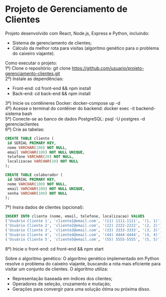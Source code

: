 # Projeto de Gerenciamento de Clientes

Projeto desenvolvido com React, Node.js, Express e Python, incluindo:
- Sistema de gerenciamento de clientes;
- Cálculo da melhor rota para visitas (algoritmo genético para o problema do caixeiro viajante).

Como executar o projeto:  
1º) Clone o repositório: git clone https://github.com/usuario/projeto-gerenciamento-clientes.git  
2º) Instale as dependências:  
 - Front-end: cd front-end && npm install  
 - Back-end: cd back-end && npm install
   
3º) Inicie os contêineres Docker: docker-compose up -d  
4º) Acesse o terminal do contêiner do backend: docker exec -it backend-sistema bash  
5º) Conecte-se ao banco de dados PostgreSQL: psql -U postgres -d gerenciaclientes  
6º) Crie as tabelas:  
``` sql
CREATE TABLE cliente (
 id SERIAL PRIMARY KEY,
 nome VARCHAR(100) NOT NULL,
 email VARCHAR(100) NOT NULL UNIQUE,
 telefone VARCHAR(20) NOT NULL,
 localizacao VARCHAR(10) NOT NULL
);

CREATE TABLE colaborador (
 id SERIAL PRIMARY KEY,
 nome VARCHAR(100) NOT NULL,
 email VARCHAR(100) NOT NULL UNIQUE,
 senha VARCHAR(100) NOT NULL
);
```
7º) Insira dados de clientes (opcional):  
``` sql
INSERT INTO cliente (nome, email, telefone, localizacao) VALUES
('Usuário Cliente 1', 'cliente1@email.com', '(11) 1111-1111', '(1, 1)'),
('Usuário Cliente 2', 'cliente2@email.com', '(22) 2222-2222', '(2, 2)'),
('Usuário Cliente 3', 'cliente3@email.com', '(33) 3333-3333', '(3, 3)'),
('Usuário Cliente 4', 'cliente4@email.com', '(44) 4444-4444', '(4, 4)'),
('Usuário Cliente 5', 'cliente5@email.com', '(55) 5555-5555', '(5, 5)');
```
8º) Inicie o front-end: cd front-end && npm start

Sobre o algoritmo genético:
O algoritmo genético implementado em Python resolve o problema do caixeiro viajante, buscando a rota mais eficiente para visitar um conjunto de clientes. O algoritmo utiliza:
- Representação baseada em índices dos clientes;
- Operadores de seleção, cruzamento e mutação;
- Gerações para convergir para uma solução ótima ou próxima disso.


